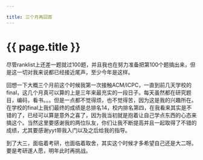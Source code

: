 ```yaml
---

title: 三个月再回首
---
```


{{ page.title }}
===============

尽管ranklist上还差一题就过100题，并且我也在努力准备把第100个题搞出来，但是这一切对我来说都已经接近尾声，至少今年是这样。

回想一下大概三个月前这个时候我第一次接触ACM/ICPC，一直到前几天学校的final，这几个月真可以算的上是三年来最充实的一段日子。每天虽然都在研究题目，编码，看书。。。但是一点都不觉得烦，也不觉得苦，因为这是我的兴趣所在。在学校的final上我们最终的成绩是总排名14，校内排名第四，在我看来其实是不错的了，已经可以算是意外之喜了，因为我当初就是抱着让自己学点东西的心态来搞这个。当然这里要感谢我的两位队友，你们让我不断提高并且一起取得了不错的成绩，尤其要感谢yyt带我入门以及之后给我的指导。

到了大三，面临着考研，也面临着取舍，其实这个时候才多希望自己还是大二呀。要是考研遂人愿，明年此时再挑战。
